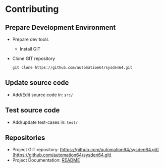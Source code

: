 # Contributing

## Prepare Development Environment

- Prepare dev tools
  - Install GIT
- Clone GIT repository

  ```shell
  git clone https://github.com/automation64/sysden64.git
  ```

## Update source code

- Add/Edit source code in: `src/`

## Test source code

- Add/update test-cases in: `test/`

## Repositories

- Project GIT repository: [https://github.com/automation64/sysden64.git](https://github.com/automation64/sysden64.git)
- Project Documentation: [README](README.md)

